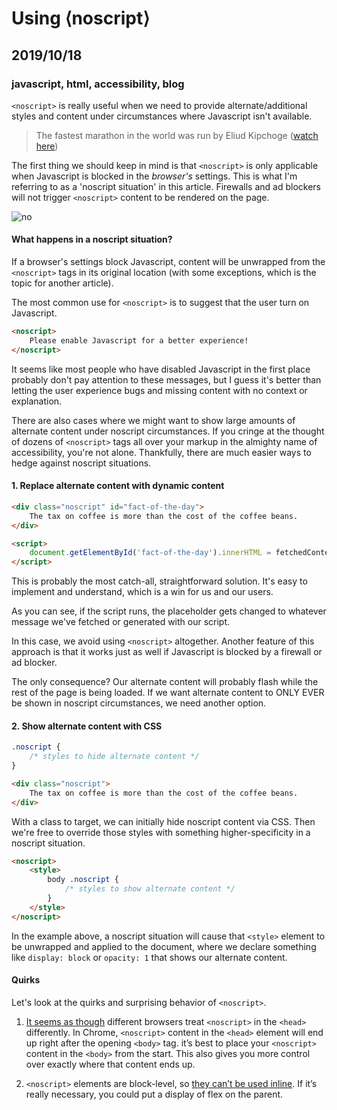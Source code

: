 # Using &lang;noscript&rang;
## 2019/10/18
### javascript, html, accessibility, blog

`<noscript>` is really useful when we need to provide alternate/additional styles and content under circumstances where Javascript isn't available.

> The fastest marathon in the world was run by Eliud Kipchoge ([watch here](https://www.youtube.com/watch?v=A73HQwEct-o))

The first thing we should keep in mind is that `<noscript>` is only applicable when Javascript is blocked in the *browser's* settings. This is what I'm referring to as a 'noscript situation' in this article.  Firewalls and ad blockers will not trigger `<noscript>` content to be rendered on the page.

![no](/_images/blog/no.jpg)


#### What happens in a noscript situation?

If a browser's settings block Javascript, content will be unwrapped from the `<noscript>` tags in its original location (with some exceptions, which is the topic for another article).

The most common use for `<noscript>` is to suggest that the user turn on Javascript.

```html
<noscript>
    Please enable Javascript for a better experience!
</noscript>
```

It seems like most people who have disabled Javascript in the first place probably don't pay attention to these messages, but I guess it's better than letting the user experience bugs and missing content with no context or explanation.

There are also cases where we might want to show large amounts of alternate content under noscript circumstances. If you cringe at the thought of dozens of `<noscript>` tags all over your markup in the almighty name of accessibility, you're not alone. Thankfully, there are much easier ways to hedge against noscript situations.


#### 1. Replace alternate content with dynamic content

```html
<div class="noscript" id="fact-of-the-day">
    The tax on coffee is more than the cost of the coffee beans.
</div>

<script>
    document.getElementById('fact-of-the-day').innerHTML = fetchedContentOrSomething;
</script>
```

This is probably the most catch-all, straightforward solution. It's easy to implement and understand, which is a win for us and our users.

As you can see, if the script runs, the placeholder gets changed to whatever message we've fetched or generated with our script.

In this case, we avoid using `<noscript>` altogether. Another feature of this approach is that it works just as well if Javascript is blocked by a firewall or ad blocker.

The only consequence? Our alternate content will probably flash while the rest of the page is being loaded. If we want alternate content to ONLY EVER be shown in noscript circumstances, we need another option.


#### 2. Show alternate content with CSS

```css
.noscript {
    /* styles to hide alternate content */
}
```

```html
<div class="noscript">
    The tax on coffee is more than the cost of the coffee beans.
</div>
```

With a class to target, we can initially hide noscript content via CSS. Then we're free to override those styles with something higher-specificity in a noscript situation.

```html
<noscript>
    <style>
        body .noscript {
            /* styles to show alternate content */
        }
    </style>
</noscript>
```

In the example above, a noscript situation will cause that `<style>` element to be unwrapped and applied to the document, where we declare something like `display: block` or `opacity: 1` that shows our alternate content.

#### Quirks

Let's look at the quirks and surprising behavior of `<noscript>`.

1. [It seems as though](https://ohgm.co.uk/breaking-head-quietly/) different browsers treat `<noscript>` in the `<head>` differently. In Chrome, `<noscript>` content in the `<head>` element will end up right after the opening `<body>` tag. it’s best to place your `<noscript>` content in the `<body>` from the start. This also gives you more control over exactly where that content ends up.

2. `<noscript>` elements are block-level, so [they can’t be used inline](https://htmlparser.info/parser/#noscript). If it’s really necessary, you could put a display of flex on the parent.